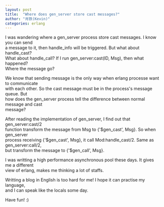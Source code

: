 ```yaml
---
layout: post
title:  "Where does gen_server store cast messages?"
author: "肖铁(Kevin)"
categories: erlang
---
```


I was wandering where a gen_server process store cast messages. I know you can send  
a message to it, then handle_info will be triggered. But what about handle_cast?  
What about handle_call? If I run gen_server:cast(ID, Msg), then what happened?  
Where the message go?  


We know that sending message is the only way when erlang processe want to communicate  
with each other. So the cast message must be in the process's message queue. But  
how does the gen_server process tell the difference between normal message and cast  
message?  


After reading the implementation of gen_server, I find out that gen_server:cast/2  
function transform the message from Msg to {'$gen_cast', Msg}. So when gen_server  
process receiving {'$gen_cast', Msg}, it call Mod:handle_cast/2. Same as gen_server:call/2,  
but transform the message to {'$gen_call', Msg}.


I was writting a high performance asynchronous pool these days. It gives me a different  
view of erlang, makes me thinking a lot of staffs.


Writting a blog in English is too hard for me! I hope it can practise my language,  
and I can speak like the locals some day.

Have fun! :)